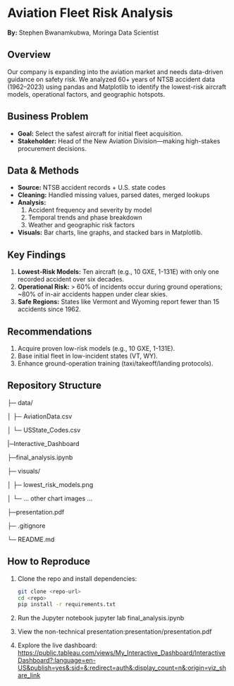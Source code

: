 # Aviation Fleet Risk Analysis

**By:** Stephen Bwanamkubwa, Moringa Data Scientist

## Overview  
Our company is expanding into the aviation market and needs data-driven guidance on safety risk. We analyzed 60+ years of NTSB accident data (1962–2023) using pandas and Matplotlib to identify the lowest-risk aircraft models, operational factors, and geographic hotspots.

## Business Problem  
- **Goal:** Select the safest aircraft for initial fleet acquisition.  
- **Stakeholder:** Head of the New Aviation Division—making high-stakes procurement decisions.

## Data & Methods  
- **Source:** NTSB accident records + U.S. state codes  
- **Cleaning:** Handled missing values, parsed dates, merged lookups  
- **Analysis:**  
  1. Accident frequency and severity by model  
  2. Temporal trends and phase breakdown  
  3. Weather and geographic risk factors  
- **Visuals:** Bar charts, line graphs, and stacked bars in Matplotlib.

## Key Findings  
1. **Lowest-Risk Models:** Ten aircraft (e.g., 10 GXE, 1-131E) with only one recorded accident over six decades.  
2. **Operational Risk:** > 60% of incidents occur during ground operations; ~80% of in-air accidents happen under clear skies.  
3. **Safe Regions:** States like Vermont and Wyoming report fewer than 15 accidents since 1962.

## Recommendations  
1. Acquire proven low-risk models (e.g., 10 GXE, 1-131E).  
2. Base initial fleet in low-incident states (VT, WY).  
3. Enhance ground-operation training (taxi/takeoff/landing protocols).

## Repository Structure  
├─ data/

│ ├─ AviationData.csv

│ └─ USState_Codes.csv

|─Interactive_Dashboard

├─final_analysis.ipynb

├─ visuals/

│ ├─ lowest_risk_models.png

│ └─ … other chart images …

├─presentation.pdf

├─ .gitignore

└─ README.md

## How to Reproduce  
1. Clone the repo and install dependencies:  
   ```bash
   git clone <repo-url>
   cd <repo>
   pip install -r requirements.txt

2. Run the Jupyter notebook 
jupyter lab final_analysis.ipynb

3. View the non-technical presentation:presentation/presentation.pdf

4. Explore the live dashboard: https://public.tableau.com/views/My_Interactive_Dashboard/InteractiveDashboard?:language=en-US&publish=yes&:sid=&:redirect=auth&:display_count=n&:origin=viz_share_link


